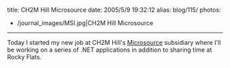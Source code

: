 title: CH2M Hill Microsource
date: 2005/5/9 19:32:12
alias: blog/115/
photos:
- /journal_images/MSI.jpg|CH2M Hill Microsource
---
Today I started my new job at CH2M Hill's [Microsource](http://www.microsource.com) subsidiary where I'll be working on a series of .NET applications in addition to sharing time at Rocky Flats.